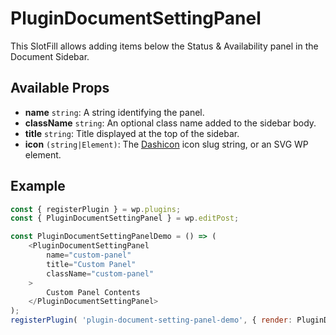 # PluginDocumentSettingPanel

This SlotFill allows adding items below the Status & Availability panel in the Document Sidebar.

## Available Props
* __name__ `string`: A string identifying the panel.
* __className__ `string`: An optional class name added to the sidebar body.
* __title__ `string`: Title displayed at the top of the sidebar.
* __icon__ `(string|Element)`: The [Dashicon](https://developer.wordpress.org/resource/dashicons/) icon slug string, or an SVG WP element.

## Example
```js
const { registerPlugin } = wp.plugins;
const { PluginDocumentSettingPanel } = wp.editPost;

const PluginDocumentSettingPanelDemo = () => (
	<PluginDocumentSettingPanel
		name="custom-panel"
		title="Custom Panel"
		className="custom-panel"
	>
		Custom Panel Contents
	</PluginDocumentSettingPanel>
);
registerPlugin( 'plugin-document-setting-panel-demo', { render: PluginDocumentSettingPanelDemo, icon: 'palmtree' } );
```